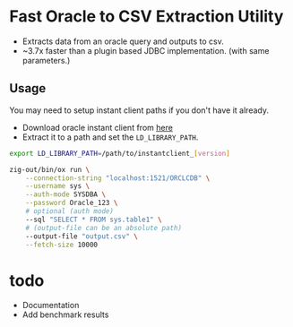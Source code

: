 # Fast Oracle to CSV Extraction Utility

- Extracts data from an oracle query and outputs to csv.
- ~3.7x faster than a plugin based JDBC implementation. (with same parameters.)

## Usage

You may need to setup instant client paths if you don't have it already.

- Download oracle instant client from [here](https://www.oracle.com/database/technologies/instant-client/downloads.html)
- Extract it to a path and set the `LD_LIBRARY_PATH`.

```sh
export LD_LIBRARY_PATH=/path/to/instantclient_[version]
```


```sh
zig-out/bin/ox run \
    --connection-string "localhost:1521/ORCLCDB" \
    --username sys \
    --auth-mode SYSDBA \
    --password Oracle_123 \
    # optional (auth mode)
    --sql "SELECT * FROM sys.table1" \
    # (output-file can be an absolute path)
    --output-file "output.csv" \
    --fetch-size 10000
```


# todo
- Documentation
- Add benchmark results
